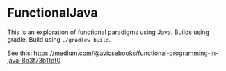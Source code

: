 # FunctionalJava

This is an exploration of functional paradigms using Java. Builds using gradle. Build using `./gradlew build`.

See this:
https://medium.com/@avicsebooks/functional-programming-in-java-8b3f73b11df0